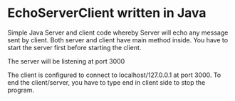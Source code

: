 
# EchoServerClient written in Java
Simple Java Server and client code whereby Server will echo any message sent by client.
Both server and client have main method inside. You have to start the server first before starting the client.

The server will be listening at port 3000

The client is configured to connect to localhost/127.0.0.1 at port 3000. To end the client/server, you have to type end in client side to stop the program.
